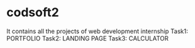 # codsoft2
It contains all the projects of web development internship
Task1: PORTFOLIO
Task2: LANDING PAGE
Task3: CALCULATOR
